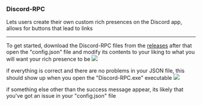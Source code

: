 ### Discord-RPC
Lets users create their own custom rich presences on the Discord app, allows for buttons that lead to links
___
To get started, download the Discord-RPC files from the [releases](https://github.com/Ra-iners/Discord-RPC/releases/tag/1 "releases")
after that open the "config.json" file and modify its contents to your liking to what you will want your rich presence to be
![](https://owowhatsthis.xyz/i/Yiff_me_please~oy9pw.png)

if everything is correct and there are no problems in your JSON file, this should show up when you open the "Discord-RPC.exe" executable
![](https://owowhatsthis.xyz/i/Yiff_me_please~4q0x8.png)

if something else other than the success message appear, its likely that you've got an issue in your "config.json" file
